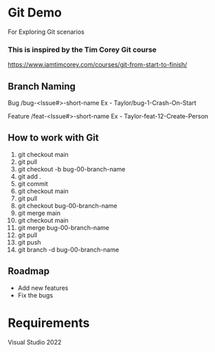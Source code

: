 # Git Demo
For Exploring Git scenarios

### This is inspired by the Tim Corey Git course
https://www.iamtimcorey.com/courses/git-from-start-to-finish/

## Branch Naming
Bug
<FirstName>/bug-<Issue#>-short-name
Ex - Taylor/bug-1-Crash-On-Start

Feature
<FirstName>/feat-<Issue#>-short-name
Ex - Taylor-feat-12-Create-Person

## How to work with Git
1. git checkout main
2. git pull
3. git checkout -b bug-00-branch-name
4. git add .
5. git commit
6. git checkout main
7. git pull
8. git checkout bug-00-branch-name
9. git merge main
10. git checkout main
11. git merge bug-00-branch-name
12. git pull
13. git push
14. git branch -d bug-00-branch-name

## Roadmap
* Add new features
* Fix the bugs

# Requirements
Visual Studio 2022
